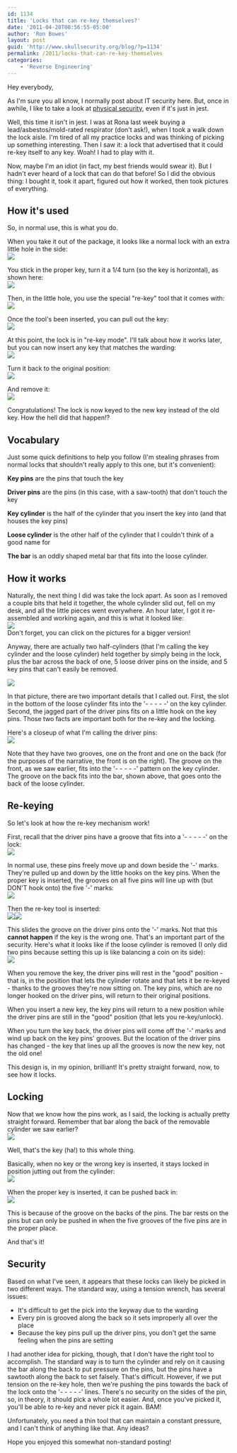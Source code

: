 ```yaml
---
id: 1134
title: 'Locks that can re-key themselves?'
date: '2011-04-20T08:56:55-05:00'
author: 'Ron Bowes'
layout: post
guid: 'http://www.skullsecurity.org/blog/?p=1134'
permalink: /2011/locks-that-can-re-key-themselves
categories:
    - 'Reverse Engineering'
---
```


Hey everybody,

As I'm sure you all know, I normally post about IT security here. But, once in awhile, I like to take a look at [physical security](http://www.skullsecurity.org/blog/2009/two-locks-one-bike), even if it's just in jest.

Well, this time it isn't in jest. I was at Rona last week buying a lead/asbestos/mold-rated respirator (don't ask!), when I took a walk down the lock aisle. I'm tired of all my practice locks and was thinking of picking up something interesting. Then I saw it: a lock that advertised that it could re-key itself to any key. Woah! I had to play with it.

Now, maybe I'm an idiot (in fact, my best friends would swear it). But I hadn't ever heard of a lock that can do that before! So I did the obvious thing: I bought it, took it apart, figured out how it worked, then took pictures of everything.

## How it's used

So, in normal use, this is what you do.

When you take it out of the package, it looks like a normal lock with an extra little hole in the side:  
[![](/blogdata/rekey_1_small.jpg)](/blogdata/rekey_1.jpg)

You stick in the proper key, turn it a 1/4 turn (so the key is horizontal), as shown here:  
[![](/blogdata/rekey_2_small.jpg)](/blogdata/rekey_2.jpg)

Then, in the little hole, you use the special "re-key" tool that it comes with:  
[![](/blogdata/rekey_3_small.jpg)](/blogdata/rekey_3.jpg)

Once the tool's been inserted, you can pull out the key:  
[![](/blogdata/rekey_4_small.jpg)](/blogdata/rekey_4.jpg)

At this point, the lock is in "re-key mode". I'll talk about how it works later, but you can now insert any key that matches the warding:  
[![](/blogdata/rekey_5_small.jpg)](/blogdata/rekey_5.jpg)

Turn it back to the original position:  
[![](/blogdata/rekey_6_small.jpg)](/blogdata/rekey_6.jpg)

And remove it:  
[![](/blogdata/rekey_7_small.jpg)](/blogdata/rekey_7.jpg)

Congratulations! The lock is now keyed to the new key instead of the old key. How the hell did that happen!?

## Vocabulary

Just some quick definitions to help you follow (I'm stealing phrases from normal locks that shouldn't really apply to this one, but it's convenient):

**Key pins** are the pins that touch the key

**Driver pins** are the pins (in this case, with a saw-tooth) that don't touch the key

**Key cylinder** is the half of the cylinder that you insert the key into (and that houses the key pins)

**Loose cylinder** is the other half of the cylinder that I couldn't think of a good name for

**The bar** is an oddly shaped metal bar that fits into the loose cylinder.

## How it works

Naturally, the next thing I did was take the lock apart. As soon as I removed a couple bits that held it together, the whole cylinder slid out, fell on my desk, and all the little pieces went everywhere. An hour later, I got it re-assembled and working again, and this is what it looked like:  
[![](/blogdata/rekey_8_small.jpg)](/blogdata/rekey_8.jpg)  
Don't forget, you can click on the pictures for a bigger version!

Anyway, there are actually two half-cylinders (that I'm calling the key cylinder and the loose cylinder) held together by simply being in the lock, plus the bar across the back of one, 5 loose driver pins on the inside, and 5 key pins that can't easily be removed.

[![](/blogdata/rekey_9_small.jpg)](/blogdata/rekey_9.jpg)

In that picture, there are two important details that I called out. First, the slot in the bottom of the loose cylinder fits into the '- - - - -' on the key cylinder. Second, the jagged part of the driver pins fits on a little hook on the key pins. Those two facts are important both for the re-key and the locking.

Here's a closeup of what I'm calling the driver pins:  
[![](/blogdata/rekey_10_small.jpg)](/blogdata/rekey_10.jpg)

Note that they have two grooves, one on the front and one on the back (for the purposes of the narrative, the front is on the right). The groove on the front, as we saw earlier, fits into the '- - - - -' pattern on the key cylinder. The groove on the back fits into the bar, shown above, that goes onto the back of the loose cylinder.

## Re-keying

So let's look at how the re-key mechanism work!

First, recall that the driver pins have a groove that fits into a '- - - - -' on the lock:  
[![](/blogdata/rekey_11_small.jpg)](/blogdata/rekey_11.jpg)

In normal use, these pins freely move up and down beside the '-' marks. They're pulled up and down by the little hooks on the key pins. When the proper key is inserted, the grooves on all five pins will line up with (but DON'T hook onto) the five '-' marks:  
[![](/blogdata/rekey_16_small.jpg)](/blogdata/rekey_16.jpg)

Then the re-key tool is inserted:  
[![](/blogdata/rekey_13_small.jpg)](/blogdata/rekey_13.jpg)[![](/blogdata/rekey_12_small.jpg)](/blogdata/rekey_12.jpg)

This slides the groove on the driver pins onto the '-' marks. Not that this **cannot happen** if the key is the wrong one. That's an important part of the security. Here's what it looks like if the loose cylinder is removed (I only did two pins because setting this up is like balancing a coin on its side):  
[![](/blogdata/rekey_17_small.jpg)](/blogdata/rekey_17.jpg)

When you remove the key, the driver pins will rest in the "good" position - that is, in the position that lets the cylinder rotate and that lets it be re-keyed - thanks to the grooves they're now sitting on. The key pins, which are no longer hooked on the driver pins, will return to their original positions.

When you insert a new key, the key pins will return to a new position while the driver pins are still in the "good" position (that lets you re-key/unlock).

When you turn the key back, the driver pins will come off the '-' marks and wind up back on the key pins' grooves. But the location of the driver pins has changed - the key that lines up all the grooves is now the new key, not the old one!

This design is, in my opinion, brilliant! It's pretty straight forward, now, to see how it locks.

## Locking

Now that we know how the pins work, as I said, the locking is actually pretty straight forward. Remember that bar along the back of the removable cylinder we saw earlier?  
[![](/blogdata/rekey_10_small.jpg)](/blogdata/rekey_10.jpg)

Well, that's the key (ha!) to this whole thing.

Basically, when no key or the wrong key is inserted, it stays locked in position jutting out from the cylinder:  
[![](/blogdata/rekey_14_small.jpg)](/blogdata/rekey_14.jpg)

When the proper key is inserted, it can be pushed back in:  
[![](/blogdata/rekey_15_small.jpg)](/blogdata/rekey_15.jpg)

This is because of the groove on the backs of the pins. The bar rests on the pins but can only be pushed in when the five grooves of the five pins are in the proper place.

And that's it!

## Security

Based on what I've seen, it appears that these locks can likely be picked in two different ways. The standard way, using a tension wrench, has several issues:

- It's difficult to get the pick into the keyway due to the warding
- Every pin is grooved along the back so it sets improperly all over the place
- Because the key pins pull up the driver pins, you don't get the same feeling when the pins are setting

I had another idea for picking, though, that I don't have the right tool to accomplish. The standard way is to turn the cylinder and rely on it causing the bar along the back to put pressure on the pins, but the pins have a sawtooth along the back to set falsely. That's difficult. However, if we put tension on the re-key hole, then we're pushing the pins towards the back of the lock onto the '- - - - -' lines. There's no security on the sides of the pin, so, in theory, it should pick a whole lot easier. And, once you've picked it, you'll be able to re-key and never pick it again. BAM!

Unfortunately, you need a thin tool that can maintain a constant pressure, and I can't think of anything like that. Any ideas?

Hope you enjoyed this somewhat non-standard posting!